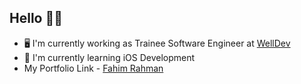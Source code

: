 ## Hello 👋🏽

* 🖥 I'm currently working as Trainee Software Engineer at [WellDev](https://www.welldev.io/)
* 📱 I'm currently learning iOS Development 
* My Portfolio Link - [Fahim Rahman](https://mefahimrahman.github.io/my-portfolio/)
